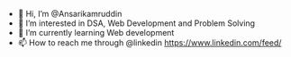 - 👋 Hi, I’m @Ansarikamruddin
- 👀 I’m interested in DSA, Web Development and Problem Solving
- 🌱 I’m currently learning  Web development
- 📫 How to reach me through @linkedin  https://www.linkedin.com/feed/

<!---
Ansarikamruddin/Ansarikamruddin is a ✨ special ✨ repository because its `README.md` (this file) appears on your GitHub profile.
You can click the Preview link to take a look at your changes.
--->
